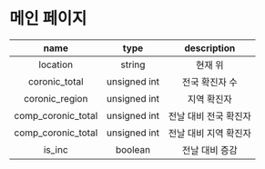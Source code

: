 # 메인 페이지

| name | type | description |
| :---: | :---: | :---: |
| location | string | 현재 위 |
| coronic\_total | unsigned int | 전국 확진자 수 |
| coronic\_region | unsigned int | 지역 확진자  |
| comp\_coronic\_total | unsigned int | 전날 대비 전국 확진자  |
| comp\_coronic\_total | unsigned int | 전날 대비 지역 확진자  |
| is\_inc | boolean | 전날 대비 증감  |



